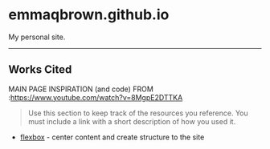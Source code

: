 # emmaqbrown.github.io

My personal site.

---

## Works Cited
MAIN PAGE INSPIRATION (and code) FROM :https://www.youtube.com/watch?v=8MgpE2DTTKA 
> Use this section to  keep track of the resources you reference. You must include a link with a short description of how you used it. 

- [flexbox](https://css-tricks.com/snippets/css/a-guide-to-flexbox/) - center content and create structure to the site
